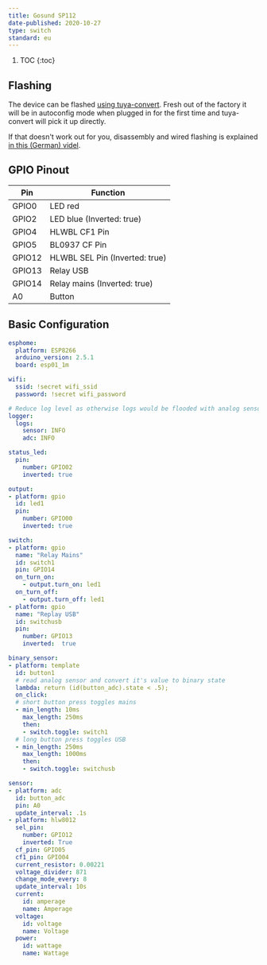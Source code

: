 ```yaml
---
title: Gosund SP112
date-published: 2020-10-27
type: switch
standard: eu
---
```


1. TOC
{:toc}

## Flashing

The device can be flashed [using tuya-convert](#tuya-convert). Fresh out of the factory it will be in autoconfig mode when plugged in for the first time and tuya-convert will pick it up directly.

If that doesn't work out for you, disassembly and wired flashing is explained [in this (German) videl](https://www.youtube.com/watch?v=hfYFB1UENTQ).

## GPIO Pinout

| Pin     | Function                           |
|---------|------------------------------------|
| GPIO0   | LED red                            |
| GPIO2   | LED blue (Inverted: true)          |
| GPIO4   | HLWBL CF1 Pin                      |
| GPIO5   | BL0937 CF Pin                      |
| GPIO12  | HLWBL SEL Pin (Inverted: true)     |
| GPIO13  | Relay USB                          |
| GPIO14  | Relay mains (Inverted: true)       |
| A0      | Button                             |

## Basic Configuration
```yaml
esphome:
  platform: ESP8266
  arduino_version: 2.5.1
  board: esp01_1m

wifi:
  ssid: !secret wifi_ssid
  password: !secret wifi_password

# Reduce log level as otherwise logs would be flooded with analog sensor readings 
logger:
  logs:
    sensor: INFO
    adc: INFO

status_led:
  pin: 
    number: GPIO02
    inverted: true

output:
- platform: gpio
  id: led1
  pin: 
    number: GPIO00
    inverted: true

switch:
- platform: gpio
  name: "Relay Mains"
  id: switch1
  pin: GPIO14
  on_turn_on:
    - output.turn_on: led1
  on_turn_off:
    - output.turn_off: led1
- platform: gpio
  name: "Replay USB"
  id: switchusb
  pin: 
    number: GPIO13
    inverted:  true

binary_sensor:
- platform: template
  id: button1
  # read analog sensor and convert it's value to binary state
  lambda: return (id(button_adc).state < .5);
  on_click:
  # short button press toggles mains
  - min_length: 10ms
    max_length: 250ms
    then:
    - switch.toggle: switch1
  # long button press toggles USB
  - min_length: 250ms
    max_length: 1000ms
    then:
    - switch.toggle: switchusb

sensor:
- platform: adc
  id: button_adc
  pin: A0
  update_interval: .1s
- platform: hlw8012
  sel_pin:
    number: GPIO12
    inverted: True
  cf_pin: GPIO05
  cf1_pin: GPIO04
  current_resistor: 0.00221
  voltage_divider: 871
  change_mode_every: 8
  update_interval: 10s
  current:
    id: amperage
    name: Amperage
  voltage:
    id: voltage
    name: Voltage
  power:
    id: wattage
    name: Wattage
```
